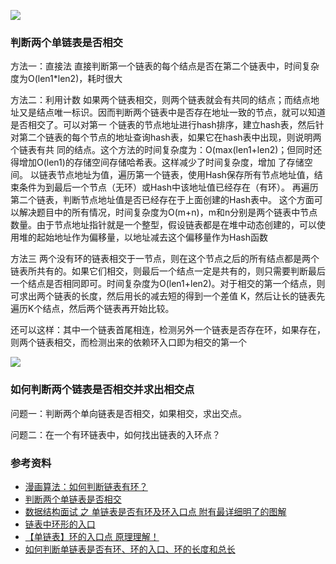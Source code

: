 
![](algorithms/list-intersects.jpg)

### 判断两个单链表是否相交


方法一：直接法
直接判断第一个链表的每个结点是否在第二个链表中，时间复杂度为O(len1*len2)，耗时很大
 
方法二：利用计数
如果两个链表相交，则两个链表就会有共同的结点；而结点地址又是结点唯一标识。因而判断两个链表中是否存在地址一致的节点，就可以知道是否相交了。可以对第一 个链表的节点地址进行hash排序，建立hash表，然后针对第二个链表的每个节点的地址查询hash表，如果它在hash表中出现，则说明两个链表有共 同的结点。这个方法的时间复杂度为：O(max(len1+len2)；但同时还得增加O(len1)的存储空间存储哈希表。这样减少了时间复杂度，增加 了存储空间。
以链表节点地址为值，遍历第一个链表，使用Hash保存所有节点地址值，结束条件为到最后一个节点（无环）或Hash中该地址值已经存在（有环）。
再遍历第二个链表，判断节点地址值是否已经存在于上面创建的Hash表中。
这个方面可以解决题目中的所有情况，时间复杂度为O(m+n)，m和n分别是两个链表中节点数量。由于节点地址指针就是一个整型，假设链表都是在堆中动态创建的，可以使用堆的起始地址作为偏移量，以地址减去这个偏移量作为Hash函数
 
方法三
两个没有环的链表相交于一节点，则在这个节点之后的所有结点都是两个链表所共有的。如果它们相交，则最后一个结点一定是共有的，则只需要判断最后一个结点是否相同即可。时间复杂度为O(len1+len2)。对于相交的第一个结点，则可求出两个链表的长度，然后用长的减去短的得到一个差值 K，然后让长的链表先遍历K个结点，然后两个链表再开始比较。

还可以这样：其中一个链表首尾相连，检测另外一个链表是否存在环，如果存在，则两个链表相交，而检测出来的依赖环入口即为相交的第一个

![](algorithms/20170628215711202.jpg)

### 如何判断两个链表是否相交并求出相交点

问题一：判断两个单向链表是否相交，如果相交，求出交点。

问题二：在一个有环链表中，如何找出链表的入环点？

### 参考资料

- [漫画算法：如何判断链表有环？](https://zhuanlan.zhihu.com/p/31401474?utm_source=wechat_session&utm_medium=social&from=singlemessage)
- [判断两个单链表是否相交](https://zhidao.baidu.com/question/1689718158270538108.html)
- [数据结构面试 之 单链表是否有环及环入口点 附有最详细明了的图解](https://www.jianshu.com/p/ef71e04241e4)
- [链表中环形的入口](https://www.cnblogs.com/lou424/p/5029225.html)
- [【单链表】环的入口点  原理理解！](http://blog.sina.com.cn/s/blog_6a0e04380101a9o2.html)
- [ 如何判断单链表是否有环、环的入口、环的长度和总长](http://blog.csdn.net/dawn_after_dark/article/details/73742239)